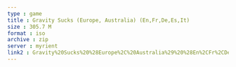 ```yaml
---
type : game
title : Gravity Sucks (Europe, Australia) (En,Fr,De,Es,It)
size : 305.7 M
format : iso
archive : zip
server : myrient
link2 : Gravity%20Sucks%20%28Europe%2C%20Australia%29%20%28En%2CFr%2CDe%2CEs%2CIt%29
---
```

